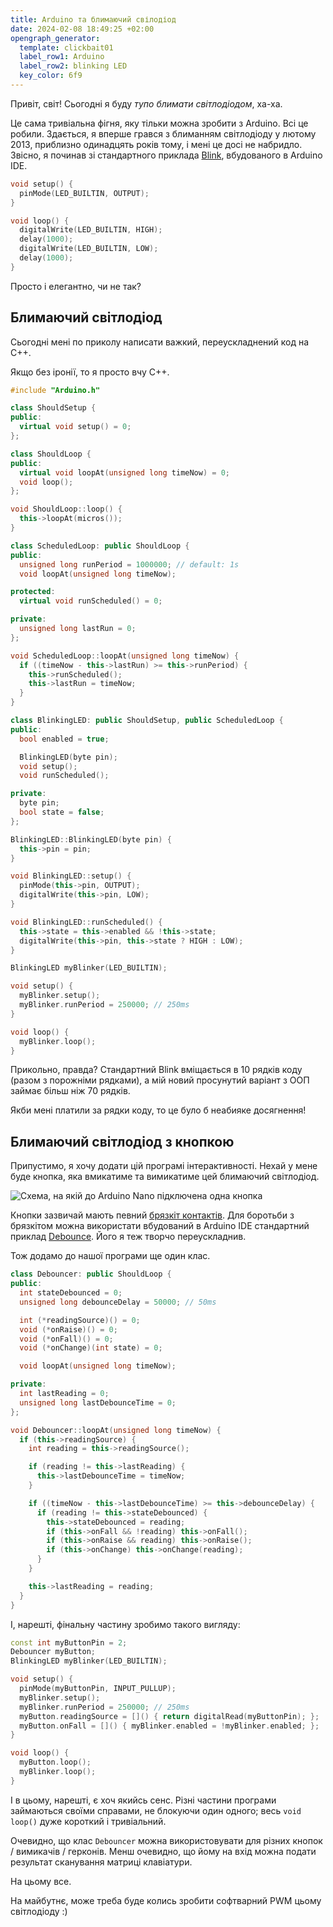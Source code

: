 ```yaml
---
title: Arduino та блимаючий свілодіод
date: 2024-02-08 18:49:25 +02:00
opengraph_generator:
  template: clickbait01
  label_row1: Arduino
  label_row2: blinking LED
  key_color: 6f9
---
```


Привіт, світ! Сьогодні я буду _тупо блимати світлодіодом_, ха-ха.

Це сама тривіальна фігня, яку тільки можна зробити з Arduino. Всі це робили. Здається, я вперше грався з блиманням світлодіоду у лютому 2013, приблизно одинадцять років тому, і мені це досі не набридло. Звісно, я починав зі стандартного приклада [Blink][1], вбудованого в Arduino IDE.

```cpp
void setup() {
  pinMode(LED_BUILTIN, OUTPUT);
}

void loop() {
  digitalWrite(LED_BUILTIN, HIGH);
  delay(1000);
  digitalWrite(LED_BUILTIN, LOW);
  delay(1000);
}
```

Просто і елегантно, чи не так?


## Блимаючий світлодіод

Сьогодні мені по приколу написати важкий, переускладнений код на C++.

Якщо без іронії, то я просто вчу C++.

```cpp
#include "Arduino.h"

class ShouldSetup {
public:
  virtual void setup() = 0;
};

class ShouldLoop {
public:
  virtual void loopAt(unsigned long timeNow) = 0;
  void loop();
};

void ShouldLoop::loop() {
  this->loopAt(micros());
}

class ScheduledLoop: public ShouldLoop {
public:
  unsigned long runPeriod = 1000000; // default: 1s
  void loopAt(unsigned long timeNow);

protected:
  virtual void runScheduled() = 0;

private:
  unsigned long lastRun = 0;
};

void ScheduledLoop::loopAt(unsigned long timeNow) {
  if ((timeNow - this->lastRun) >= this->runPeriod) {
    this->runScheduled();
    this->lastRun = timeNow;
  }
}

class BlinkingLED: public ShouldSetup, public ScheduledLoop {
public:
  bool enabled = true;

  BlinkingLED(byte pin);
  void setup();
  void runScheduled();

private:
  byte pin;
  bool state = false;
};

BlinkingLED::BlinkingLED(byte pin) {
  this->pin = pin;
}

void BlinkingLED::setup() {
  pinMode(this->pin, OUTPUT);
  digitalWrite(this->pin, LOW);
}

void BlinkingLED::runScheduled() {
  this->state = this->enabled && !this->state;
  digitalWrite(this->pin, this->state ? HIGH : LOW);
}

BlinkingLED myBlinker(LED_BUILTIN);

void setup() {
  myBlinker.setup();
  myBlinker.runPeriod = 250000; // 250ms
}

void loop() {
  myBlinker.loop();
}
```

Прикольно, правда? Стандартний Blink вміщається в 10 рядків коду (разом з порожніми рядками), а мій новий просунутий варіант з ООП займає більш ніж 70 рядків.

Якби мені платили за рядки коду, то це було б неабияке досягнення!


## Блимаючий світлодіод з кнопкою

Припустимо, я хочу додати цій програмі інтерактивності. Нехай у мене буде кнопка, яка вмикатиме та вимикатиме цей блимаючий світлодіод.

![Схема, на якій до Arduino Nano підключена одна кнопка](/uploads/just_a_button.png)

Кнопки зазвичай мають певний [брязкіт контактів][2]. Для боротьби з брязкітом можна використати вбудований в Arduino IDE стандартний приклад [Debounce][3]. Його я теж творчо переускладнив.

Тож додамо до нашої програми ще один клас.

```cpp
class Debouncer: public ShouldLoop {
public:
  int stateDebounced = 0;
  unsigned long debounceDelay = 50000; // 50ms

  int (*readingSource)() = 0;
  void (*onRaise)() = 0;
  void (*onFall)() = 0;
  void (*onChange)(int state) = 0;

  void loopAt(unsigned long timeNow);

private:
  int lastReading = 0;
  unsigned long lastDebounceTime = 0;
};

void Debouncer::loopAt(unsigned long timeNow) {
  if (this->readingSource) {
    int reading = this->readingSource();

    if (reading != this->lastReading) {
      this->lastDebounceTime = timeNow;
    }

    if ((timeNow - this->lastDebounceTime) >= this->debounceDelay) {
      if (reading != this->stateDebounced) {
        this->stateDebounced = reading;
        if (this->onFall && !reading) this->onFall();
        if (this->onRaise && reading) this->onRaise();
        if (this->onChange) this->onChange(reading);
      }
    }

    this->lastReading = reading;
  }
}
```

І, нарешті, фінальну частину зробимо такого вигляду:

```cpp
const int myButtonPin = 2;
Debouncer myButton;
BlinkingLED myBlinker(LED_BUILTIN);

void setup() {
  pinMode(myButtonPin, INPUT_PULLUP);
  myBlinker.setup();
  myBlinker.runPeriod = 250000; // 250ms
  myButton.readingSource = []() { return digitalRead(myButtonPin); };
  myButton.onFall = []() { myBlinker.enabled = !myBlinker.enabled; };
}

void loop() {
  myButton.loop();
  myBlinker.loop();
}
```

І в цьому, нарешті, є хоч якийсь сенс. Різні частини програми займаються своїми справами, не блокуючи один одного; весь `void loop()` дуже короткий і тривіальний.

Очевидно, що клас `Debouncer` можна використовувати для різних кнопок / вимикачів / герконів. Менш очевидно, що йому на вхід можна подати результат сканування матриці клавіатури.

На цьому все.

На майбутнє, може треба буде колись зробити софтварний PWM цьому світлодіоду :)

[1]: https://docs.arduino.cc/built-in-examples/basics/Blink/
[2]: https://uk.wikipedia.org/wiki/%D0%91%D1%80%D1%8F%D0%B7%D0%BA%D1%96%D1%82_%D0%BA%D0%BE%D0%BD%D1%82%D0%B0%D0%BA%D1%82%D1%96%D0%B2
[3]: https://docs.arduino.cc/built-in-examples/digital/Debounce/

